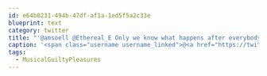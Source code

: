 ```yaml
---
id: e64b0231-494b-47df-af1a-1ed5f5a2c33e
blueprint: text
category: twitter
title: "'@amsoell @Ethereal_E Only we know what happens after everybody else leaves #MusicalGuiltyPleasures"
caption: '<span class="username username_linked">@<a href="https://twitter.com/amsoell" title="Andy Soell">amsoell</a></span> <span class="username username_linked">@<a href="https://twitter.com/Ethereal_E" title="Emily Hitchcock">Ethereal_E</a></span> Only we know what happens after everybody else leaves <span class="hashtag hashtag_local">#<a href="http://tweettemp.darylchymko.ca/?tag=musicalguiltypleasures">MusicalGuiltyPleasures</a>'
tags:
  - MusicalGuiltyPleasures
---
```

